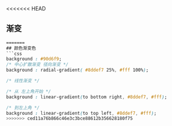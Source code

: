 <<<<<<< HEAD
## 渐变
```css
=======
## 颜色渐变色
```css
background : #90d6f9;
/* 中心扩散渐变 径向渐变 */
background : radial-gradient( #8ddef7 25%, #fff 100%);

/* 线性渐变 */

/* 从 左上角开始 */
background : linear-gradient(to bottom right, #8ddef7, #fff);

/* 到左上角 */
background : linear-gradient(to top left, #8ddef7, #fff);
>>>>>>> ced11a76b866c46e3c3bce88612b356628180f75
```
